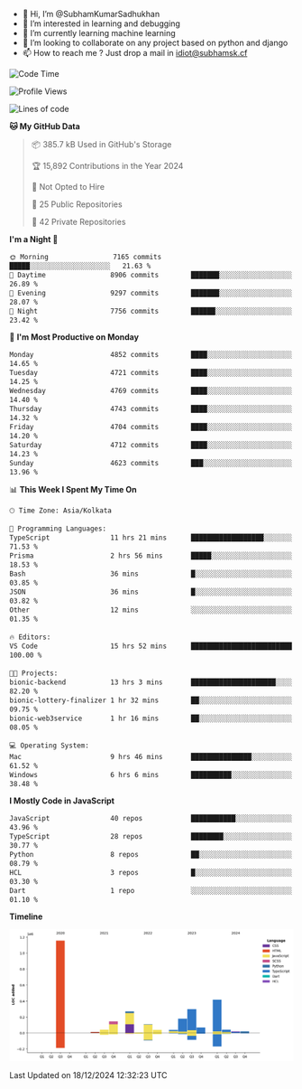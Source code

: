 - 👋 Hi, I’m @SubhamKumarSadhukhan
- 👀 I’m interested in learning and debugging
- 🌱 I’m currently learning machine learning
- 💞️ I’m looking to collaborate on any project based on python and django
- 📫 How to reach me ?
      Just drop a mail in idiot@subhamsk.cf

<!---
SubhamKumarSadhukhan/SubhamKumarSadhukhan is a ✨ special ✨ repository because its `README.md` (this file) appears on your GitHub profile.
You can click the Preview link to take a look at your changes.
--->


<!--START_SECTION:waka-->
![Code Time](http://img.shields.io/badge/Code%20Time-2%2C674%20hrs%2043%20mins-blue)

![Profile Views](http://img.shields.io/badge/Profile%20Views-0-blue)

![Lines of code](https://img.shields.io/badge/From%20Hello%20World%20I%27ve%20Written-2.8%20million%20lines%20of%20code-blue)

**🐱 My GitHub Data** 

> 📦 385.7 kB Used in GitHub's Storage 
 > 
> 🏆 15,892 Contributions in the Year 2024
 > 
> 🚫 Not Opted to Hire
 > 
> 📜 25 Public Repositories 
 > 
> 🔑 42 Private Repositories 
 > 
**I'm a Night 🦉** 

```text
🌞 Morning                7165 commits        █████░░░░░░░░░░░░░░░░░░░░   21.63 % 
🌆 Daytime                8906 commits        ███████░░░░░░░░░░░░░░░░░░   26.89 % 
🌃 Evening                9297 commits        ███████░░░░░░░░░░░░░░░░░░   28.07 % 
🌙 Night                  7756 commits        ██████░░░░░░░░░░░░░░░░░░░   23.42 % 
```
📅 **I'm Most Productive on Monday** 

```text
Monday                   4852 commits        ████░░░░░░░░░░░░░░░░░░░░░   14.65 % 
Tuesday                  4721 commits        ████░░░░░░░░░░░░░░░░░░░░░   14.25 % 
Wednesday                4769 commits        ████░░░░░░░░░░░░░░░░░░░░░   14.40 % 
Thursday                 4743 commits        ████░░░░░░░░░░░░░░░░░░░░░   14.32 % 
Friday                   4704 commits        ████░░░░░░░░░░░░░░░░░░░░░   14.20 % 
Saturday                 4712 commits        ████░░░░░░░░░░░░░░░░░░░░░   14.23 % 
Sunday                   4623 commits        ███░░░░░░░░░░░░░░░░░░░░░░   13.96 % 
```


📊 **This Week I Spent My Time On** 

```text
🕑︎ Time Zone: Asia/Kolkata

💬 Programming Languages: 
TypeScript               11 hrs 21 mins      ██████████████████░░░░░░░   71.53 % 
Prisma                   2 hrs 56 mins       █████░░░░░░░░░░░░░░░░░░░░   18.53 % 
Bash                     36 mins             █░░░░░░░░░░░░░░░░░░░░░░░░   03.85 % 
JSON                     36 mins             █░░░░░░░░░░░░░░░░░░░░░░░░   03.82 % 
Other                    12 mins             ░░░░░░░░░░░░░░░░░░░░░░░░░   01.35 % 

🔥 Editors: 
VS Code                  15 hrs 52 mins      █████████████████████████   100.00 % 

🐱‍💻 Projects: 
bionic-backend           13 hrs 3 mins       █████████████████████░░░░   82.20 % 
bionic-lottery-finalizer 1 hr 32 mins        ██░░░░░░░░░░░░░░░░░░░░░░░   09.75 % 
bionic-web3service       1 hr 16 mins        ██░░░░░░░░░░░░░░░░░░░░░░░   08.05 % 

💻 Operating System: 
Mac                      9 hrs 46 mins       ███████████████░░░░░░░░░░   61.52 % 
Windows                  6 hrs 6 mins        ██████████░░░░░░░░░░░░░░░   38.48 % 
```

**I Mostly Code in JavaScript** 

```text
JavaScript               40 repos            ███████████░░░░░░░░░░░░░░   43.96 % 
TypeScript               28 repos            ████████░░░░░░░░░░░░░░░░░   30.77 % 
Python                   8 repos             ██░░░░░░░░░░░░░░░░░░░░░░░   08.79 % 
HCL                      3 repos             █░░░░░░░░░░░░░░░░░░░░░░░░   03.30 % 
Dart                     1 repo              ░░░░░░░░░░░░░░░░░░░░░░░░░   01.10 % 
```



**Timeline**

![Lines of Code chart](https://raw.githubusercontent.com/SubhamKumarSadhukhan/SubhamKumarSadhukhan/main/assets/bar_graph.png)


 Last Updated on 18/12/2024 12:32:23 UTC
<!--END_SECTION:waka-->
